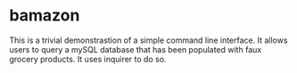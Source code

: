 # bamazon
This is a trivial demonstrastion of a simple command line interface. It allows users to query a mySQL database that has been populated with faux grocery products. It uses inquirer to do so. 
